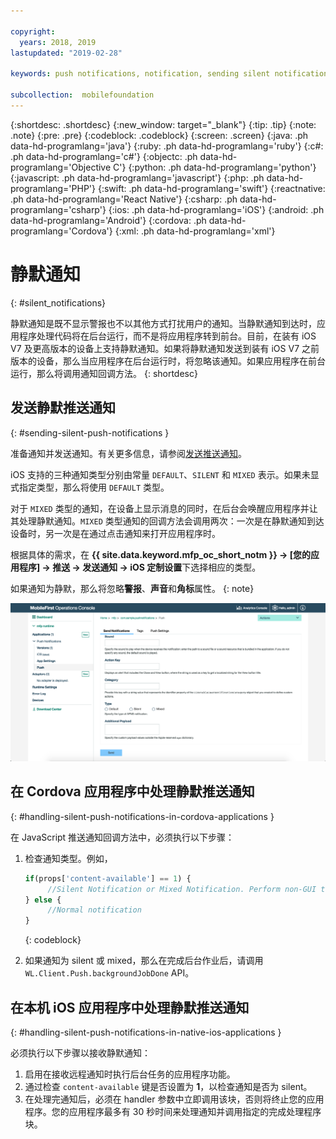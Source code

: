 ```yaml
---

copyright:
  years: 2018, 2019
lastupdated: "2019-02-28"

keywords: push notifications, notification, sending silent notifications

subcollection:  mobilefoundation
---
```


{:shortdesc: .shortdesc}
{:new_window: target="_blank"}
{:tip: .tip}
{:note: .note}
{:pre: .pre}
{:codeblock: .codeblock}
{:screen: .screen}
{:java: .ph data-hd-programlang='java'}
{:ruby: .ph data-hd-programlang='ruby'}
{:c#: .ph data-hd-programlang='c#'}
{:objectc: .ph data-hd-programlang='Objective C'}
{:python: .ph data-hd-programlang='python'}
{:javascript: .ph data-hd-programlang='javascript'}
{:php: .ph data-hd-programlang='PHP'}
{:swift: .ph data-hd-programlang='swift'}
{:reactnative: .ph data-hd-programlang='React Native'}
{:csharp: .ph data-hd-programlang='csharp'}
{:ios: .ph data-hd-programlang='iOS'}
{:android: .ph data-hd-programlang='Android'}
{:cordova: .ph data-hd-programlang='Cordova'}
{:xml: .ph data-hd-programlang='xml'}

# 静默通知
{: #silent_notifications}

静默通知是既不显示警报也不以其他方式打扰用户的通知。当静默通知到达时，应用程序处理代码将在后台运行，而不是将应用程序转到前台。目前，在装有 iOS V7 及更高版本的设备上支持静默通知。如果将静默通知发送到装有 iOS V7 之前版本的设备，那么当应用程序在后台运行时，将忽略该通知。如果应用程序在前台运行，那么将调用通知回调方法。
{: shortdesc}

## 发送静默推送通知
{: #sending-silent-push-notifications }

准备通知并发送通知。有关更多信息，请参阅[发送推送通知](/docs/services/mobilefoundation?topic=mobilefoundation-send_push_notifications#send_push_notifications)。

iOS 支持的三种通知类型分别由常量 `DEFAULT`、`SILENT` 和 `MIXED` 表示。如果未显式指定类型，那么将使用 `DEFAULT` 类型。

对于 `MIXED` 类型的通知，在设备上显示消息的同时，在后台会唤醒应用程序并让其处理静默通知。`MIXED` 类型通知的回调方法会调用两次：一次是在静默通知到达设备时，另一次是在通过点击通知来打开应用程序时。

根据具体的需求，在 **{{ site.data.keyword.mfp_oc_short_notm }} → [您的应用程序] → 推送 → 发送通知 → iOS 定制设置**下选择相应的类型。

如果通知为静默，那么将忽略**警报**、**声音**和**角标**属性。
{: note}

![在 {{ site.data.keyword.mfp_oc_short_notm }} 中设置 iOS 静默通知的通知类型](images/notification-type-for-silent-notifications.png)

## 在 Cordova 应用程序中处理静默推送通知
{: #handling-silent-push-notifications-in-cordova-applications }

在 JavaScript 推送通知回调方法中，必须执行以下步骤：

1. 检查通知类型。例如，

   ```javascript
   if(props['content-available'] == 1) {
        //Silent Notification or Mixed Notification. Perform non-GUI tasks here.
   } else {
        //Normal notification
   }
   ```
   {: codeblock}

2. 如果通知为 silent 或 mixed，那么在完成后台作业后，请调用 `WL.Client.Push.backgroundJobDone` API。

## 在本机 iOS 应用程序中处理静默推送通知
{: #handling-silent-push-notifications-in-native-ios-applications }

必须执行以下步骤以接收静默通知：

1. 启用在接收远程通知时执行后台任务的应用程序功能。
2. 通过检查 `content-available` 键是否设置为 **1**，以检查通知是否为 silent。
3. 在处理完通知后，必须在 handler 参数中立即调用该块，否则将终止您的应用程序。您的应用程序最多有 30 秒时间来处理通知并调用指定的完成处理程序块。
